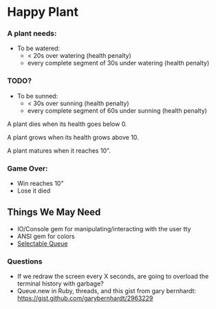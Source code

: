 # Happy Plant

### A plant needs:

  - To be watered:
    * < 20s over watering (health penalty)
    * every complete segment of 30s under watering (health penalty)

### TODO?
  - To be sunned:
    * < 30s over sunning (health penalty)
    * every complete segment of 60s under sunning (health penalty)

A plant dies when its health goes below 0.

A plant grows when its health grows above 10.

A plant matures when it reaches 10".

### Game Over:
  - Win reaches 10"
  - Lose it died

## Things We May Need

  - IO/Console gem for manipulating/interacting with the user tty
  - ANSI gem for colors
  - [Selectable Queue](https://gist.github.com/garybernhardt/2963229)

### Questions

  - If we redraw the screen every X seconds, are going to overload the terminal
    history with garbage?
  - Queue.new in Ruby, threads, and this gist from gary bernhardt: https://gist.github.com/garybernhardt/2963229
